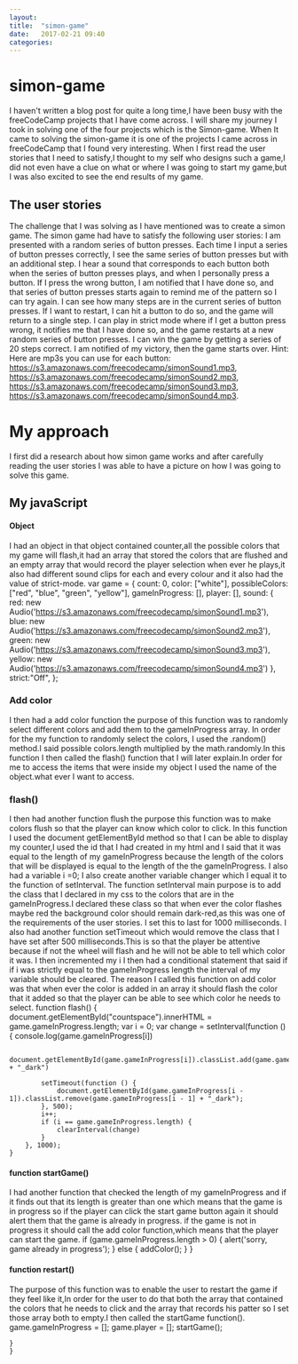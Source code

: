 ```yaml
---
layout: 
title:  "simon-game"
date:   2017-02-21 09:40
categories: 
---
```

# simon-game
I haven't written a blog post for quite a long time,I have been busy with the freeCodeCamp projects that I have come across.
I will share my journey I took in solving one of the four projects which is the Simon-game.
When It came to solving the simon-game it is one of the projects I came across in freeCodeCamp that I found very interesting.
When I first read the user stories that I need to satisfy,I thought to my self who designs such a game,I did not even have a clue on what or where I was going to start my game,but I was also excited to see the end results of my game.
## The user stories
The challenge that I was solving as I have mentioned was to create a simon game. The simon game had have to satisfy the following user stories:
 I am presented with a random series of button presses.
 Each time I input a series of button presses correctly, I see the same series of button presses but with an additional step.
I hear a sound that corresponds to each button both when the series of button presses plays, and when I personally press a button.
 If I press the wrong button, I am notified that I have done so, and that series of button presses starts again to remind me of the pattern so I can try again.
I can see how many steps are in the current series of button presses.
If I want to restart, I can hit a button to do so, and the game will return to a single step.
I can play in strict mode where if I get a button press wrong, it notifies me that I have done so, and the game restarts at a new random series of button presses.
I can win the game by getting a series of 20 steps correct. I am notified of my victory, then the game starts over.
Hint: Here are mp3s you can use for each button: https://s3.amazonaws.com/freecodecamp/simonSound1.mp3, https://s3.amazonaws.com/freecodecamp/simonSound2.mp3, https://s3.amazonaws.com/freecodecamp/simonSound3.mp3, https://s3.amazonaws.com/freecodecamp/simonSound4.mp3. 
# My approach
I first did a research about how simon game works and after carefully reading the user stories I was able to have a picture on how I was going to solve this game.
## My javaScript 
#### Object
I had an object in that object contained counter,all the possible colors that my game will flash,it had an array that stored the colors that are flushed and an empty array that would record the player selection when ever he plays,it also had different sound clips for each and every colour and it also had the value of strict-mode.
var game = {
        count: 0,
        color: ["white"],
        possibleColors: ["red", "blue", "green", "yellow"],
        gameInProgress: [],
        player: [],
        sound: {
            red: new Audio('https://s3.amazonaws.com/freecodecamp/simonSound1.mp3'),
            blue: new Audio('https://s3.amazonaws.com/freecodecamp/simonSound2.mp3'),
            green: new Audio('https://s3.amazonaws.com/freecodecamp/simonSound3.mp3'),
            yellow: new Audio('https://s3.amazonaws.com/freecodecamp/simonSound4.mp3')
        },
        strict:"Off",
    };

### Add color
I then had a add color function the purpose of this function was to randomly select different colors and add them to the gameInProgress array.
In order for the my function to randomly select the colors, I used the .random() method.I said possible colors.length multiplied by the math.randomly.In this function I then called the flash() function that I will later explain.In order for me to access the items that were inside my object I used the name of the object.what ever I want to access.

### flash()
I then had another function flush the purpose this function was to make colors flush so that the player can know which color to click.
In this function I used the document getElementById method so that I can be able to display my counter,I used the id that I had created in my html and I said that it was equal to the length of my gameInProgress because the length of the colors that will be displayed is equal to the length of the the gameInProgress.
I also had a variable i =0; I also create another variable changer which I equal it to the function of setInterval.
The function setInterval main purpose is to add the class that I declared in my css to the colors that are in the gameInProgress.I declared these class so that when ever the color flashes maybe red the background color should remain dark-red,as this was one of the requirements of the user stories. I set this to last for 1000 milliseconds.
I also had another function setTimeout which would remove the class that I have set after 500 milliseconds.This is so that the player be attentive because if not the wheel will flash and he will not be able to tell which color it was.
I then incremented my i 
I then had a conditional statement that said if if i was strictly equal to the gameInProgress length the interval of my variable should be cleared.
The reason I called this function on add color was that when ever the color is added in an array it should flash the color that it added so that the player can be able to see which color he needs to select.
function flash() {
        document.getElementById("countspace").innerHTML = game.gameInProgress.length;
        var i = 0;
        var change = setInterval(function () {
            console.log(game.gameInProgress[i])

            document.getElementById(game.gameInProgress[i]).classList.add(game.gameInProgress[i] + "_dark")

            setTimeout(function () {
                document.getElementById(game.gameInProgress[i - 1]).classList.remove(game.gameInProgress[i - 1] + "_dark");
            }, 500);
            i++;
            if (i == game.gameInProgress.length) {
                clearInterval(change)
            }
        }, 1000);
    }
#### function startGame() 
I had another function that checked  the length of my gameInProgress and if it finds out that its length is greater than one which means that the game is in progress so if the player can click the start game button again it should alert them that the game is already in progress.
if the game is not in progress it should call the add color function,which means that the player can start the game.
        if (game.gameInProgress.length > 0) {
            alert('sorry, game already in progress');
        } else {
            addColor();
        }
    }
#### function restart() 
The purpose of this function was to enable the user to restart the game if they feel like it,In order for the user to do that both the array that contained the colors that he needs to click and the array that records his patter so I set those array both to empty.I then called the startGame function().
        game.gameInProgress = [];
        game.player = [];
        startGame();

    }
    }

